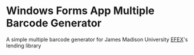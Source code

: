 # Windows Forms App Multiple Barcode Generator
A simple multiple barcode generator for James Madison University [EFEX](http://www.jmu.edu/coe/efex/)'s lending library
